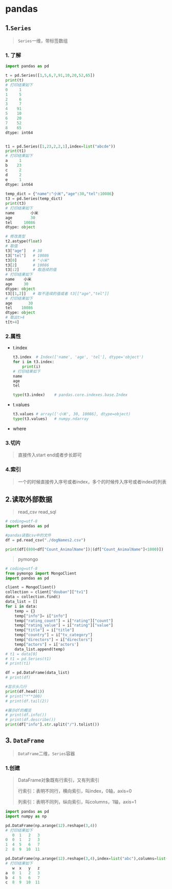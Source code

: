 # pandas

## 1.`Series`

> `Series`一维，带标签数组

### 1. 了解

```python
import pandas as pd

t = pd.Series([1,5,6,7,91,10,20,52,65])
print(t)
# 打印结果如下
0     1
1     5
2     6
3     7
4    91
5    10
6    20
7    52
8    65
dtype: int64


t1 = pd.Series([1,23,2,2,1],index=list("abcde"))
print(t1)
# 打印结果如下
a     1
b    23
c     2
d     2
e     1
dtype: int64
    
temp_dict = {"name":"小米","age":30,"tel":10086}
t3 = pd.Series(temp_dict)
print(t3)
# 打印结果如下
name       小米
age        30
tel     10086
dtype: object
```

```python
# 修改类型
t2.astype(float)
# 取值
t3["age"]	# 30
t3["tel"]	# 10086
t3[0]		# "小米"
t3[2]		# 10086
t3[:2]		# 取连续的值
# 打印结果如下
name    小米
age     30
dtype: object
t3[[1,2]]	# 取不连续的值或者 t3[["age","tel"]]
# 打印结果如下
age       30
tel    10086
dtype: object
# 取出t>4
t[t>4]
```

### 2.属性

+ t.index

  ```python
  t3.index	# Index(['name', 'age', 'tel'], dtype='object')
  for i in t3.index:
      print(i)
  # 打印结果如下
  name
  age
  tel
  
  type(t3.index)	# pandas.core.indexes.base.Index
  ```

+ t.values

  ```python
  t3.values	# array(['小米', 30, 10086], dtype=object)
  type(t3.values)	# numpy.ndarray
  
  ```

+ where

### 3.切片

> 直接传入start end或者步长即可

### 4.索引

> 一个的时候直接传入序号或者index，多个的时候传入序号或者index的列表

## 2.读取外部数据

> read_csv		read_sql		

```python
# coding=utf-8
import pandas as pd

#pandas读取csv中的文件
df = pd.read_csv("./dogNames2.csv")

print(df[(800<df["Count_AnimalName"])|(df["Count_AnimalName"]<1000)])
```

> pymongo

```python
# coding=utf-8
from pymongo import MongoClient
import pandas as pd

client = MongoClient()
collection = client["douban"]["tv1"]
data = collection.find()
data_list = []
for i in data:
    temp = {}
    temp["info"]= i["info"]
    temp["rating_count"] = i["rating"]["count"]
    temp["rating_value"] = i["rating"]["value"]
    temp["title"] = i["title"]
    temp["country"] = i["tv_category"]
    temp["directors"] = i["directors"]
    temp["actors"] = i['actors']
    data_list.append(temp)
# t1 = data[0]
# t1 = pd.Series(t1)
# print(t1)

df = pd.DataFrame(data_list)
# print(df)

#显示头几行
print(df.head(1))
# print("*"*100)
# print(df.tail(2))

#展示df的概览
# print(df.info())
# print(df.describe())
print(df["info"].str.split("/").tolist())
```

## 3. `DataFrame`

> `DataFrame`二维，`Series`容器

### 1.创建

> DataFrame对象既有行索引，又有列索引
>
> 行索引：表明不同行，横向索引，叫index，0轴，axis=0
>
> 列索引：表明不同列，纵向索引，叫columns，1轴，axis=1

```python
import pandas as pd
import numpy as np

pd.DataFrame(np.arange(12).reshape(3,4))
# 打印结果如下
   0  1   2   3
0  0  1   2   3
1  4  5   6   7
2  8  9  10  11

pd.DataFrame(np.arange(12).reshape(3,4),index=list("abc"),columns=list("wxyz"))
# 打印结果如下
   w  x   y   z
a  0  1   2   3
b  4  5   6   7
c  8  9  10  11
```


